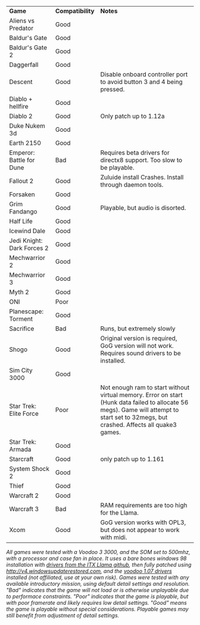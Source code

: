 

|            |                     |          |
| ---------- | ------------------- | -------- |  
| **Game**   | **Compatibility**   | **Notes** |
| Aliens vs Predator | Good            |     |
| Baldur's Gate | Good               |    |
| Baldur's Gate 2 | Good               |    |
| Daggerfall | Good               |    |
| Descent | Good               | Disable onboard controller port to avoid button 3 and 4 being pressed.   |
| Diablo + hellfire | Good               |    |
| Diablo 2 | Good               | Only patch up to 1.12a   |
| Duke Nukem 3d | Good               |    |
| Earth 2150 | Good               |   |
| Emperor:  Battle for Dune | Bad               |  Requires beta drivers for directx8 support.  Too slow to be playable.   |
| Fallout 2 | Good               | Zuluide install Crashes.  Install through daemon tools.   |
| Forsaken | Good               |  |
| Grim Fandango | Good               | Playable, but audio is disorted.   |
| Half Life | Good               |    |
| Icewind Dale | Good               |    |
| Jedi Knight: Dark Forces 2 | Good               |    |
| Mechwarrior 2 | Good               |    |
| Mechwarrior 3 | Good               |    |
| Myth 2 | Good               |    |
| ONI | Poor               |    |
| Planescape: Torment | Good               |    |
| Sacrifice | Bad               | Runs, but extremely slowly   |
| Shogo | Good               | Original version is required, GoG version will not work.  Requires sound drivers to be installed.   |
| Sim City 3000 | Good               |    |
| Star Trek: Elite Force | Poor               | Not enough ram to start without virtual memory.  Error on start (Hunk data failed to allocate 56 megs).  Game will attempt to start set to 32megs, but crashed.  Affects all quake3 games.   |
| Star Trek: Armada | Good               |    |
| Starcraft | Good               | only patch up to 1.161   |
| System Shock 2 | Good               |    |
| Thief | Good               |    |
| Warcraft 2 | Good               |    |
| Warcraft 3 | Bad               | RAM requirements are too high for the Llama. |
| Xcom | Good               | GoG version works with OPL3, but does not appear to work with midi.   |


*All games were tested with a Voodoo 3 3000, and the SOM set to 500mhz, with a processor and case fan in place. It uses a bare bones windows 98 installation with [drivers from the ITX Llama github](https://github.com/eivindbohler/itxllama?tab=readme-ov-file#windows-98-drivers), then fully patched using http://v4.windowsupdaterestored.com, and the [voodoo 1.07 drivers](https://www.dosdays.co.uk/topics/Manufacturers/3dfx/3dfx_voodoo3_3000.php) installed (not affiliated, use at your own risk). Games were tested with any available introductory mission, using default detail settings and resolution. "Bad" indicates that the game will not load or is otherwise unplayable due to performace constraints. "Poor" indicates that the game is playable, but with poor framerate and likely requires low detail settings. "Good" means the game is playable without special considerations. Playable games may still benefit from adjustment of detail settings.*